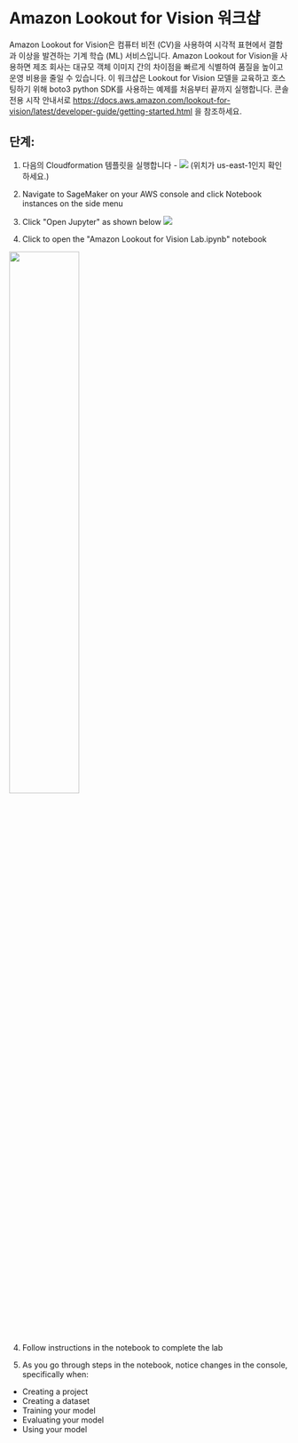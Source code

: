 # Amazon Lookout for Vision 워크샵

Amazon Lookout for Vision은 컴퓨터 비전 (CV)을 사용하여 시각적 표현에서 결함과 이상을 발견하는 기계 학습 (ML) 서비스입니다. Amazon Lookout for Vision을 사용하면 제조 회사는 대규모 객체 이미지 간의 차이점을 빠르게 식별하여 품질을 높이고 운영 비용을 줄일 수 있습니다. 이 워크샵은 Lookout for Vision 모델을 교육하고 호스팅하기 위해 boto3 python SDK를 사용하는 예제를 처음부터 끝까지 실행합니다. 콘솔 전용 시작 안내서로 https://docs.aws.amazon.com/lookout-for-vision/latest/developer-guide/getting-started.html 을 참조하세요.

## 단계:

1. 다음의 Cloudformation 템플릿을 실행합니다 - [<img src="https://s3.amazonaws.com/cloudformation-examples/cloudformation-launch-stack.png">](https://console.aws.amazon.com/cloudformation/home?region=us-east-1#/stacks/new?stackName=l4vworkshopstack&templateURL=https://shreyasvathul.s3.us-east-2.amazonaws.com/SampleLFVTemplate2.yaml)
(위치가 us-east-1인지 확인하세요.)

2. Navigate to SageMaker on your AWS console and click Notebook instances on the side menu

3. Click "Open Jupyter" as shown below 
![](openjupyter.png)

4. Click to open the "Amazon Lookout for Vision Lab.ipynb" notebook 
<img src="insidejupyter.png" width="50%">

4. Follow instructions in the notebook to complete the lab

5. As you go through steps in the notebook, notice changes in the console, specifically when: 

- Creating a project
- Creating a dataset
- Training your model
- Evaluating your model
- Using your model
